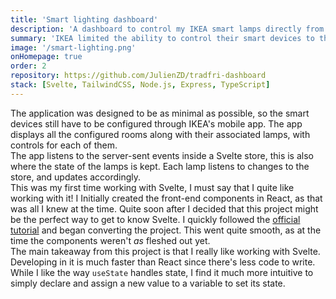 ```yaml
---
title: 'Smart lighting dashboard'
description: 'A dashboard to control my IKEA smart lamps directly from a web browser.'
summary: 'IKEA limited the ability to control their smart devices to their [mobile app](https://play.google.com/store/apps/details?id=com.ikea.tradfri.lighting) and physical remotes. Since grabbing my phone each time became tedious, I built a minimal dashboard in which anyone on my local network can control the lamps via their browser. Through the use of server-sent events, updates to the lamps are displayed in real-time on each device. The communication with the IKEA hub is achieved with the [node-tradfri-client](https://github.com/AlCalzone/node-tradfri-client) library.'
image: '/smart-lighting.png'
onHomepage: true
order: 2
repository: https://github.com/JulienZD/tradfri-dashboard
stack: [Svelte, TailwindCSS, Node.js, Express, TypeScript]
---
```


The application was designed to be as minimal as possible, so the smart devices still have to be configured through IKEA's mobile app. The app displays all the configured rooms along with their associated lamps, with controls for each of them.  
The app listens to the server-sent events inside a Svelte store, this is also where the state of the lamps is kept. Each lamp listens to changes to the store, and updates accordingly.  
This was my first time working with Svelte, I must say that I quite like working with it! I Initially created the front-end components in React, as that was all I knew at the time. Quite soon after I decided that this project might be the perfect way to get to know Svelte. I quickly followed the [official tutorial](https://learn.svelte.dev/) and began converting the project. This went quite smooth, as at the time the components weren't _as_ fleshed out yet.  
The main takeaway from this project is that I really like working with Svelte. Developing in it is much faster than React since there's less code to write. While I like the way `useState` handles state, I find it much more intuitive to simply declare and assign a new value to a variable to set its state.
